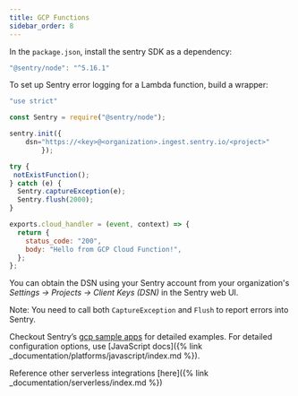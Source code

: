 ```yaml
---
title: GCP Functions
sidebar_order: 8
---
```


In the `package.json`, install the sentry SDK as a dependency:

```jsx
"@sentry/node": "^5.16.1"
```

To set up Sentry error logging for a Lambda function, build a wrapper:

```jsx
"use strict"

const Sentry = require("@sentry/node");

sentry.init({
    dsn="https://<key>@<organization>.ingest.sentry.io/<project>"
		});

try {
 notExistFunction();
} catch (e) {
  Sentry.captureException(e);
  Sentry.flush(2000);
}

exports.cloud_handler = (event, context) => {
  return {
    status_code: "200",
    body: "Hello from GCP Cloud Function!",
  };
};
```
You can obtain the DSN using your Sentry account from your organization's *Settings -> Projects -> Client Keys (DSN)* in the Sentry web UI.

Note: You need to call both `CaptureException` and `Flush` to report errors into Sentry.

Checkout Sentry’s [gcp sample apps](http://tbd/) for detailed examples. For detailed configuration options, use  [JavaScript docs]({% link _documentation/platforms/javascript/index.md %}).

Reference other serverless integrations [here]({% link _documentation/serverless/index.md %})
